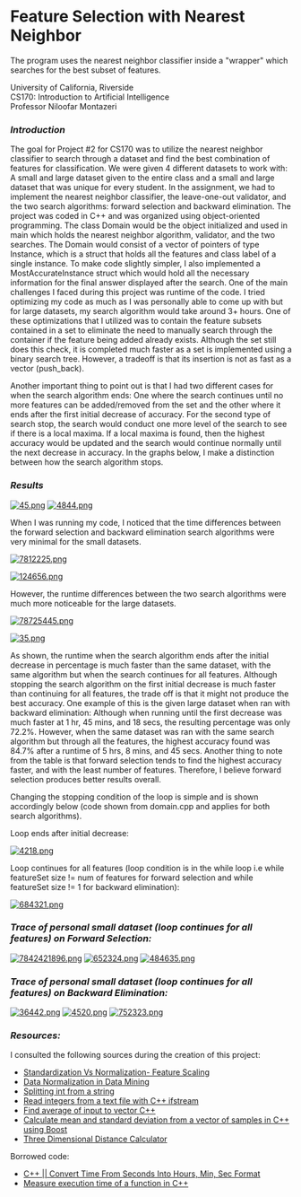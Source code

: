# Feature Selection with Nearest Neighbor
The program uses the nearest neighbor classifier inside a "wrapper" which searches for the best subset of features.

University of California, Riverside  
CS170: Introduction to Artificial Intelligence  
Professor Niloofar Montazeri

### *Introduction*
The goal for Project #2 for CS170 was to utilize the nearest neighbor classifier to search 
through a dataset and find the best combination of features for classification. We were 
given 4 different datasets to work with: A small and large dataset given to the entire 
class and a small and large dataset that was unique for every student. In the assignment, 
we had to implement the nearest neighbor classifier, the leave-one-out validator, and the two 
search algorithms: forward selection and backward elimination. The project was coded in C++ 
and was organized using object-oriented programming. The class Domain would be the object 
initialized and used in main which holds the nearest neighbor algorithm, validator, and the two 
searches. The Domain would consist of a vector of pointers of type Instance, which is a struct 
that holds all the features and class label of a single instance. To make code slightly simpler, I 
also implemented a MostAccurateInstance struct which would hold all the necessary information 
for the final answer displayed after the search. One of the main challenges I faced during this 
project was runtime of the code. I tried optimizing my code as much as I was personally able to 
come up with but for large datasets, my search algorithm would take around 3+ hours. One of 
these optimizations that I utilized was to contain the feature subsets contained in a set to 
eliminate the need to manually search through the container if the feature being added already 
exists. Although the set still does this check, it is completed much faster as a set is implemented 
using a binary search tree. However, a tradeoff is that its insertion is not as fast as a vector 
(push_back).

Another important thing to point out is that I had two different cases for when the search 
algorithm ends: One where the search continues until no more features can be added/removed 
from the set and the other where it ends after the first initial decrease of accuracy. For the second 
type of search stop, the search would conduct one more level of the search to see if there is a 
local maxima. If a local maxima is found, then the highest accuracy would be updated and the 
search would continue normally until the next decrease in accuracy. In the graphs below, I make 
a distinction between how the search algorithm stops.

### *Results*
[![45.png](https://i.postimg.cc/C14mdvx2/45.png)](https://postimg.cc/2bV4K7vd)
[![4844.png](https://i.postimg.cc/Qdp5XFt4/4844.png)](https://postimg.cc/Jsztx4jZ)

When I was running my code, I noticed that the time differences between the forward 
selection and backward elimination search algorithms were very minimal for the small datasets.

[![7812225.png](https://i.postimg.cc/2ysbYYfN/7812225.png)](https://postimg.cc/N2xf8WMd)

[![124656.png](https://i.postimg.cc/263VBykf/124656.png)](https://postimg.cc/Q9GX2XK6)

However, the runtime differences between the two search algorithms were much more 
noticeable for the large datasets.

[![78725445.png](https://i.postimg.cc/BvbDf48t/78725445.png)](https://postimg.cc/7Cvbgvny)

[![35.png](https://i.postimg.cc/3JhvJgys/35.png)](https://postimg.cc/JtTnpH5x)


As shown, the runtime when the search algorithm ends after the initial decrease in 
percentage is much faster than the same dataset, with the same algorithm but when the search 
continues for all features. Although stopping the search algorithm on the first initial decrease is 
much faster than continuing for all features, the trade off is that it might not produce the best 
accuracy. One example of this is the given large dataset when ran with backward elimination: 
Although when running until the first decrease was much faster at 1 hr, 45 mins, and 18 secs, the 
resulting percentage was only 72.2%. However, when the same dataset was ran with the same 
search algorithm but through all the features, the highest accuracy found was 84.7% after a 
runtime of 5 hrs, 8 mins, and 45 secs. Another thing to note from the table is that forward 
selection tends to find the highest accuracy faster, and with the least number of features. 
Therefore, I believe forward selection produces better results overall. 
	  
Changing the stopping condition of the loop is simple and is shown accordingly below 
(code shown from domain.cpp and applies for both search algorithms).

Loop ends after initial decrease:

[![4218.png](https://i.postimg.cc/DwZm857M/4218.png)](https://postimg.cc/crpdzRgR)

Loop continues for all features (loop condition is in the while loop i.e while featureSet size != 
num of features for forward selection and while featureSet size != 1 for backward elimination):

[![684321.png](https://i.postimg.cc/SxvR88sN/684321.png)](https://postimg.cc/rD5q2Dxv)

### *Trace of personal small dataset (loop continues for all features) on Forward Selection:*
[![7842421896.png](https://i.postimg.cc/tCR4MDn4/7842421896.png)](https://postimg.cc/nM5xs41y)
[![652324.png](https://i.postimg.cc/cLr4sHmq/652324.png)](https://postimg.cc/0z1qn9FZ)
[![484635.png](https://i.postimg.cc/63wXG5dp/484635.png)](https://postimg.cc/qtmYPrbP)

### *Trace of personal small dataset (loop continues for all features) on Backward Elimination:*
[![36442.png](https://i.postimg.cc/L58FNCQd/36442.png)](https://postimg.cc/wyZrBVdF)
[![4520.png](https://i.postimg.cc/Y0DKV6Tv/4520.png)](https://postimg.cc/GTD5TyLR)
[![752323.png](https://i.postimg.cc/Y2dHh7jt/752323.png)](https://postimg.cc/NL2VzW1n)

### *Resources:*  
I consulted the following sources during the creation of this project:
* [Standardization Vs Normalization- Feature Scaling](https://www.youtube.com/watch?v=mnKm3YP56PY)
* [Data Normalization in Data Mining](https://www.geeksforgeeks.org/data-normalization-in-data-mining/)
* [Splitting int from a string](https://stackoverflow.com/questions/3421817/splitting-int-from-a-string)
* [Read integers from a text file with C++ ifstream](https://www.tutorialspoint.com/read-integers-from-a-text-file-with-cplusplus-ifstream)
* [Find average of input to vector C++](https://stackoverflow.com/questions/28574346/find-average-of-input-to-vector-c/28574413)
* [Calculate mean and standard deviation from a vector of samples in C++ using Boost](https://stackoverflow.com/questions/7616511/calculate-mean-and-standard-deviation-from-a-vector-of-samples-in-c-using-boos)
* [Three Dimensional Distance Calculator](https://www.calculatorsoup.com/calculators/geometry-solids/distance-two-points.php)  

Borrowed code:  
* [C++ || Convert Time From Seconds Into Hours, Min, Sec Format](http://www.programmingnotes.org/?p=2062)
* [Measure execution time of a function in C++](https://www.geeksforgeeks.org/measure-execution-time-function-cpp/)



